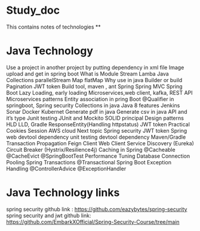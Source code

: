 # Study_doc
This contains notes of technologies
**
# Java Technology
Use a project in another project by putting dependency in xml file
Image upload and get in spring boot
What is Module
Stream
Lamba
Java Collections
parallelStream
Map
flatMap
Why use in java Builder or build
Pagination 
JWT token
Build tool, maven , ant
Spring
Spring MVC
Spring Boot
Lazy Loading, early loading
Microservices,web client, kafka, REST API
Microservices patterns
Entity association in pring Boot
@Qualifier in springboot, Spring security
Collections in java
Java 8 features
Jenkins
Sonar
Docker
Kubernet
Generate pdf in java
Generate csv in java
API and it’s type
Junit testing
JUnit and Mockito
SOLID principal
Design patterns
HLD
LLD, Gradle
ResponseEntity(Handling httpstatus)
JWT token 
Practical
Cookies
Session
AWS cloud
Next topic
Spring security
JWT token
Spring web devtool dependency
unit testing
devtool dependency
Maven/Gradle
Transaction Propagation
Feign Client
Web Client
Service Discovery (Eureka)
Circuit Breaker (Hystrix/Resilience4j)
Caching in Spring
@Cacheable
@CacheEvict
@SpringBootTest
Performance Tuning
Database Connection Pooling
Spring Transactions
@Transactional
Spring Boot Exception Handling
@ControllerAdvice
@ExceptionHandler
# Java Technology links
spring security github link : https://github.com/eazybytes/spring-security
spring security and jwt github link: https://github.com/EmbarkXOfficial/Spring-Security-Course/tree/main


